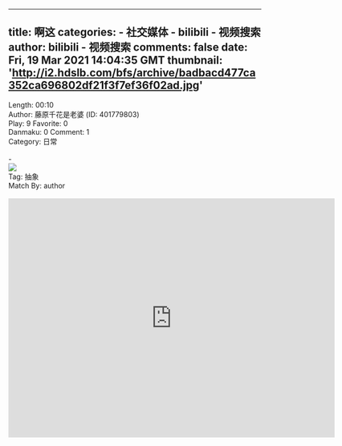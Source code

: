 
---
title: 啊这
categories: 
    - 社交媒体
    - bilibili - 视频搜索
author: bilibili - 视频搜索
comments: false
date: Fri, 19 Mar 2021 14:04:35 GMT
thumbnail: 'http://i2.hdslb.com/bfs/archive/badbacd477ca352ca696802df21f3f7ef36f02ad.jpg'
---

<div>   
Length: 00:10<br>Author: 藤原千花是老婆    (ID: 401779803)<br>Play: 9    Favorite: 0<br>Danmaku: 0    Comment: 1<br>Category: 日常<br><br>-<br><img src="http://i2.hdslb.com/bfs/archive/badbacd477ca352ca696802df21f3f7ef36f02ad.jpg" referrerpolicy="no-referrer"><br>Tag: 抽象<br>Match By: author<br><br><iframe src="https://player.bilibili.com/player.html?aid=417138393&high_quality=1" width="650" height="477" scrolling="no" border="0" frameborder="no" framespacing="0" allowfullscreen="true"></iframe>  
</div>
            